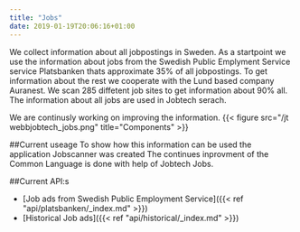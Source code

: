 ```yaml
---
title: "Jobs"
date: 2019-01-19T20:06:16+01:00
---
```


We collect information about all jobpostings in Sweden. As a startpoint we use the information about jobs from the Swedish Public Emplyment Service service Platsbanken thats approximate 35% of all jobpostings.  To get information about the rest we cooperate with the Lund based company Auranest. We scan 285 diffetent job sites to get information about 90% all.
The information about all jobs are used in Jobtech serach.

We are continusly working on improving the information.
{{< figure src="/jt webbjobtech_jobs.png" title="Components" >}}

##Current useage
To show how this information can be used the application Jobscanner was created
The continues inprovment of the Common Language is done with help of Jobtech Jobs.

##Current API:s
* [Job ads from Swedish Public Employment Service]({{< ref "api/platsbanken/_index.md" >}})
* [Historical Job ads]({{< ref "api/historical/_index.md" >}})
